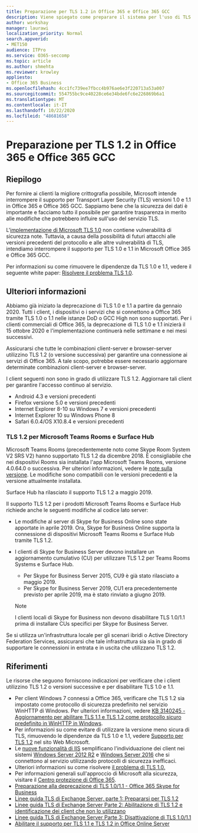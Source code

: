 ```yaml
---
title: Preparazione per TLS 1.2 in Office 365 e Office 365 GCC
description: Viene spiegato come preparare il sistema per l'uso di TLS 1.2 per tutte le combinazioni client-server e browser-server in Office 365 e Office 365 GCC dopo la disattivazione del supporto per TLS 1.0 e 1.1.
author: workshay
manager: laurawi
localization_priority: Normal
search.appverid:
- MET150
audience: ITPro
ms.service: O365-seccomp
ms.topic: article
ms.author: shmehta
ms.reviewer: krowley
appliesto:
- Office 365 Business
ms.openlocfilehash: 4cc1fc739ee7fbcc4b976ae6e3f220713a53a007
ms.sourcegitcommit: 554755bc9ce40228ce6e34bde6fc6e226869b6a1
ms.translationtype: MT
ms.contentlocale: it-IT
ms.lasthandoff: 10/22/2020
ms.locfileid: "48681658"
---
```

# <a name="preparing-for-tls-12-in-office-365-and-office-365-gcc"></a>Preparazione per TLS 1.2 in Office 365 e Office 365 GCC

## <a name="summary"></a>Riepilogo

Per fornire ai clienti la migliore crittografia possibile, Microsoft intende interrompere il supporto per Transport Layer Security (TLS) versioni 1.0 e 1.1 in Office 365 e Office 365 GCC. Sappiamo bene che la sicurezza dei dati è importante e facciamo tutto il possibile per garantire trasparenza in merito alle modifiche che potrebbero influire sull'uso del servizio TLS.

L'[implementazione di Microsoft TLS 1.0](https://support.microsoft.com/help/3117336/schannel-implementation-of-tls-1-0-in-windows-security-status-update-n) non contiene vulnerabilità di sicurezza note. Tuttavia, a causa della possibilità di futuri attacchi alle versioni precedenti del protocollo e alle altre vulnerabilità di TLS, intendiamo interrompere il supporto per TLS 1.0 e 1.1 in Microsoft Office 365 e Office 365 GCC.

Per informazioni su come rimuovere le dipendenze da TLS 1.0 e 1.1, vedere il seguente white paper: [Risolvere il problema TLS 1.0](https://www.microsoft.com/download/details.aspx?id=55266).

## <a name="more-information"></a>Ulteriori informazioni

Abbiamo già iniziato la deprecazione di TLS 1.0 e 1.1 a partire da gennaio 2020. Tutti i client, i dispositivi o i servizi che si connettono a Office 365 tramite TLS 1.0 o 1.1 nelle istanze DoD o GCC High non sono supportati. Per i clienti commerciali di Office 365, la deprecazione di TLS 1.0 e 1.1 inizierà il 15 ottobre 2020 e l'implementazione continuerà nelle settimane e nei mesi successivi. 

Assicurarsi che tutte le combinazioni client-server e browser-server utilizzino TLS 1.2 (o versione successiva) per garantire una connessione ai servizi di Office 365. A tale scopo, potrebbe essere necessario aggiornare determinate combinazioni client-server e browser-server.

I client seguenti non sono in grado di utilizzare TLS 1.2. Aggiornare tali client per garantire l'accesso continuo al servizio.

- Android 4.3 e versioni precedenti
- Firefox versione 5.0 e versioni precedenti
- Internet Explorer 8-10 su Windows 7 e versioni precedenti
- Internet Explorer 10 su Windows Phone 8
- Safari 6.0.4/OS X10.8.4 e versioni precedenti

### <a name="tls-12-for-microsoft-teams-rooms-and-surface-hub"></a>TLS 1.2 per Microsoft Teams Rooms e Surface Hub

Microsoft Teams Rooms (precedentemente noto come Skype Room System V2 SRS V2) hanno supportato TLS 1.2 da dicembre 2018. È consigliabile che nei dispositivi Rooms sia installata l'app Microsoft Teams Rooms, versione 4.0.64.0 o successiva. Per ulteriori informazioni, vedere le [note sulla versione](https://docs.microsoft.com/microsoftteams/room-systems/srs2-release-note). Le modifiche sono compatibili con le versioni precedenti e la versione attualmente installata.

Surface Hub ha rilasciato il supporto TLS 1.2 a maggio 2019.

Il supporto TLS 1.2 per i prodotti Microsoft Teams Rooms e Surface Hub richiede anche le seguenti modifiche al codice lato server:

- Le modifiche al server di Skype for Business Online sono state apportate in aprile 2019. Ora, Skype for Business Online supporta la connessione di dispositivi Microsoft Teams Rooms e Surface Hub tramite TLS 1.2.
- I clienti di Skype for Business Server devono installare un aggiornamento cumulativo (CU) per utilizzare TLS 1.2 per Teams Rooms Systems e Surface Hub.

  - Per Skype for Business Server 2015, CU9 è già stato rilasciato a maggio 2019.
  - Per Skype for Business Server 2019, CU1 era precedentemente previsto per aprile 2019, ma è stato rinviato a giugno 2019.

  > [!NOTE]
  > I clienti locali di Skype for Business non devono disabilitare TLS 1.0/1.1 prima di installare CUs specifici per Skype for Business Server.

Se si utilizza un'infrastruttura locale per gli scenari ibridi o Active Directory Federation Services, assicurarsi che tale infrastruttura sia sia in grado di supportare le connessioni in entrata e in uscita che utilizzano TLS 1.2.

## <a name="references"></a>Riferimenti

Le risorse che seguono forniscono indicazioni per verificare che i client utilizzino TLS 1.2 o versioni successive e per disabilitare TLS 1.0 e 1.1.

- Per client Windows 7 connessi a Office 365, verificare che TLS 1.2 sia impostato come protocollo di sicurezza predefinito nel servizio WinHTTP di Windows. Per ulteriori informazioni, vedere [KB 3140245 - Aggiornamento per abilitare TLS 1.1 e TLS 1.2 come protocollo sicuro predefinito in WinHTTP in Windows](https://support.microsoft.com/help/3140245/update-to-enable-tls-1-1-and-tls-1-2-as-a-default-secure-protocols-in).
- Per informazioni su come evitare di utilizzare la versione meno sicura di TLS, rimuovendo le dipendenze da TLS 1.0 e 1.1, vedere [Supporto per TLS 1.2](https://cloudblogs.microsoft.com/microsoftsecure/2017/06/20/tls-1-2-support-at-microsoft/) nel sito Web Microsoft.
- Le [nuove funzionalità di IIS](https://cloudblogs.microsoft.com/microsoftsecure/2017/09/07/new-iis-functionality-to-help-identify-weak-tls-usage/) semplificano l'individuazione dei client nei sistemi [Windows Server 2012 R2](https://support.microsoft.com/help/4025335/windows-8-1-windows-server-2012-r2-update-kb4025335) e [Windows Server 2016](https://support.microsoft.com/help/4025334/windows-10-update-kb4025334) che si connettono al servizio utilizzando protocolli di sicurezza inefficaci.
- Ulteriori informazioni su come risolvere [il problema di TLS 1.0.](https://www.microsoft.com/download/details.aspx?id=55266)
- Per informazioni generali sull'approccio di Microsoft alla sicurezza, visitare il [Centro protezione di Office 365](https://www.microsoft.com/trustcenter/cloudservices/office365).
- [Preparazione alla deprecazione di TLS 1.0/1.1 - Office 365 Skype for Business](https://techcommunity.microsoft.com/t5/Skype-for-Business-Blog/Preparing-for-TLS-1-0-1-1-Deprecation-O365-Skype-for-Business/ba-p/222247)
- [Linee guida TLS di Exchange Server, parte 1: Prepararsi per TLS 1.2](https://techcommunity.microsoft.com/t5/exchange-team-blog/exchange-server-tls-guidance-part-1-getting-ready-for-tls-1-2/ba-p/607649)
- [Linee guida TLS di Exchange Server Parte 2: Abilitazione di TLS 1.2 e identificazione dei client che non lo utilizzano](https://techcommunity.microsoft.com/t5/exchange-team-blog/exchange-server-tls-guidance-part-2-enabling-tls-1-2-and/ba-p/607761)
- [Linee guida TLS di Exchange Server Parte 3: Disattivazione di TLS 1.0/1.1](https://techcommunity.microsoft.com/t5/exchange-team-blog/exchange-server-tls-guidance-part-3-turning-off-tls-1-0-1-1/ba-p/607898)
- [Abilitare il supporto per TLS 1.1 e TLS 1.2 in Office Online Server](https://docs.microsoft.com/officeonlineserver/enable-tls-1-1-and-tls-1-2-support-in-office-online-server)
